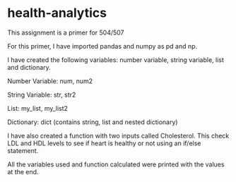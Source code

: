 # health-analytics
This assignment is a primer for 504/507

For this primer, I have imported pandas and numpy as pd and np.

I have created the following variables: number variable, string variable, list and dictionary.

Number Variable: num, num2

String Variable: str, str2

List: my_list, my_list2

Dictionary: dict (contains string, list and nested dictionary)

I have also created a function with two inputs called Cholesterol. 
This check LDL and HDL levels to see if heart is healthy or not using an if/else statement. 

All the variables used and function calculated were printed with the values at the end.


